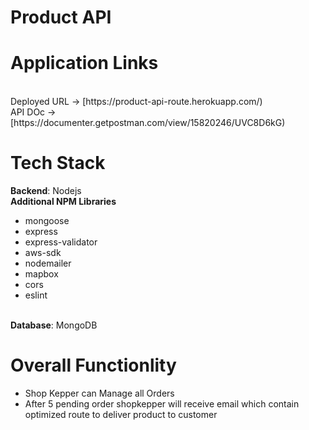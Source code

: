 # Product API

# Application Links

<br>
Deployed URL -> [https://product-api-route.herokuapp.com/)
<br>
API DOc -> [https://documenter.getpostman.com/view/15820246/UVC8D6kG)
<br>

# Tech Stack

<b>Backend</b>: Nodejs
<br>
<b>Additional NPM Libraries</b>
  - mongoose
  - express
  - express-validator
  - aws-sdk
  - nodemailer
  - mapbox
  - cors
  - eslint

<br>
<b>Database</b>: MongoDB
<br>


# Overall Functionlity
- Shop Kepper can Manage all Orders
- After 5 pending order shopkepper will receive email which contain optimized route to deliver product to customer
